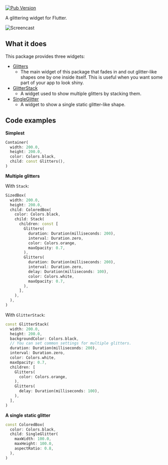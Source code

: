 [![Pub Version](https://img.shields.io/pub/v/glitters)](https://pub.dev/packages/glitters)

A glittering widget for Flutter.

![Screencast](https://user-images.githubusercontent.com/20254485/109614952-a6385880-7b76-11eb-8691-b1f2461f2d60.gif)

## What it does

This package provides three widgets:

* [Glitters](https://pub.dev/documentation/glitters/latest/glitters/Glitters-class.html)
    * The main widget of this package that fades in and out glitter-like shapes one by one
    inside itself. This is useful when you want some part of your app to look shiny.
* [GlitterStack](https://pub.dev/documentation/glitters/latest/glitters/GlitterStack-class.html)
    * A widget used to show multiple glitters by stacking them.
* [SingleGlitter](https://pub.dev/documentation/glitters/latest/single_glitter/SingleGlitter-class.html)
    * A widget to show a single static glitter-like shape.

## Code examples

**Simplest**

```dart
Container(
  width: 200.0,
  height: 200.0,
  color: Colors.black,
  child: const Glitters(),
)
```

**Multiple glitters**

With `Stack`:

```dart
SizedBox(
  width: 200.0,
  height: 200.0,
  child: ColoredBox(
    color: Colors.black,
    child: Stack(
      children: const [
        Glitters(
          duration: Duration(milliseconds: 200),
          interval: Duration.zero,
          color: Colors.orange,
          maxOpacity: 0.7,
        ),
        Glitters(
          duration: Duration(milliseconds: 200),
          interval: Duration.zero,
          delay: Duration(milliseconds: 100),
          color: Colors.white,
          maxOpacity: 0.7,
        ),
      ],
    ),
  ),
)
```

With `GlitterStack`:

```dart
const GlitterStack(
  width: 200.0,
  height: 200.0,
  backgroundColor: Colors.black,
  // You can set common settings for multiple glitters.
  duration: Duration(milliseconds: 200),
  interval: Duration.zero,
  color: Colors.white,
  maxOpacity: 0.7,
  children: [
    Glitters(
      color: Colors.orange,
    ),
    Glitters(
      delay: Duration(milliseconds: 100),
    ),
  ],
)
```

**A single static glitter**

```dart
const ColoredBox(
  color: Colors.black,
  child: SingleGlitter(
    maxWidth: 100.0,
    maxHeight: 100.0,
    aspectRatio: 0.8,
  ),
)
```
